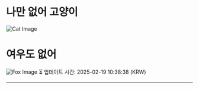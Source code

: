 
# 나만 없어 고양이

![Cat Image](https://cdn2.thecatapi.com/images/5us.gif)

# 여우도 없어
![Fox Image](https://randomfox.ca/images/113.jpg)
⏳ 업데이트 시간: 2025-02-19 10:38:38 (KRW)

---
